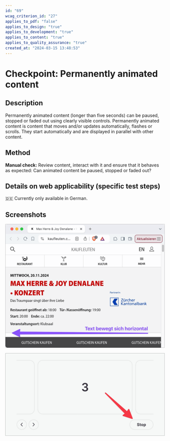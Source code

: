 ```yaml
---
id: "69"
wcag_criterion_id: "27"
applies_to_pdf: "false"
applies_to_design: "true"
applies_to_development: "true"
applies_to_content: "true"
applies_to_quality_assurance: "true"
created_at: "2024-03-15 13:48:53"
---
```


# Checkpoint: Permanently animated content

## Description

Permanently animated content (longer than five seconds) can be paused, stopped or faded out using clearly visible controls. Permanently animated content is content that moves and/or updates automatically, flashes or scrolls. They start automatically and are displayed in parallel with other content.

## Method

**Manual check:** Review content, interact with it and ensure that it behaves as expected: Can animated content be paused, stopped or faded out?

## Details on web applicability (specific test steps)

🇩🇪 Currently only available in German.

## Screenshots

![Ein horizontal scrollender Werbe-Text](images/ein-horizontal-scrollender-werbe-text.png)

![Ein Karussell mit Autoplay- und entsprechender Stop-Funktion](images/ein-karussell-mit-autoplay-und-entsprechender-stop-funktion.png)